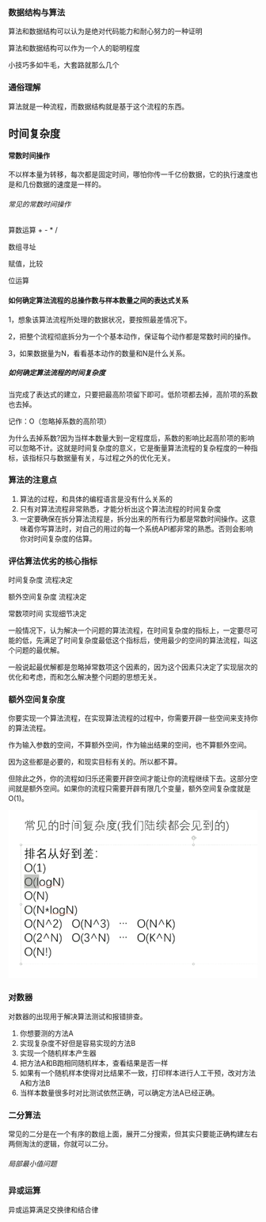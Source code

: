 ### 数据结构与算法

算法和数据结构可以认为是绝对代码能力和耐心努力的一种证明

算法和数据结构可以作为一个人的聪明程度

小技巧多如牛毛，大套路就那么几个

### 通俗理解

算法就是一种流程，而数据结构就是基于这个流程的东西。

## 时间复杂度

#### 常数时间操作

不以样本量为转移，每次都是固定时间，哪怕你传一千亿份数据，它的执行速度也是和几份数据的速度是一样的。

###### 常见的常数时间操作

算数运算 + - * /

数组寻址

赋值，比较

位运算

#### 如何确定算法流程的总操作数与样本数量之间的表达式关系

1，想象该算法流程所处理的数据状况，要按照最差情况下。

2，把整个流程彻底拆分为一个个基本动作，保证每个动作都是常数时间的操作。

3，如果数据量为N，看看基本动作的数量和N是什么关系。

##### 如何确定算法流程的时间复杂度

当完成了表达式的建立，只要把最高阶项留下即可。低阶项都去掉，高阶项的系数也去掉。

记作：O（忽略掉系数的高阶项）

为什么去掉系数?因为当样本数量大到一定程度后，系数的影响比起高阶项的影响可以忽略不计。这就是时间复杂度的意义，它是衡量算法流程的复杂程度的一种指标，该指标只与数据量有关，与过程之外的优化无关。

### 算法的注意点

1. 算法的过程，和具体的编程语言是没有什么关系的
2. 只有对算法流程非常熟悉，才能分析出这个算法流程的时间复杂度
3. 一定要确保在拆分算法流程是，拆分出来的所有行为都是常数时间操作。这意味着你写算法时，对自己的用过的每一个系统API都非常的熟悉。否则会影响你对时间复杂度的估算。

### 评估算法优劣的核心指标

时间复杂度	流程决定

额外空间复杂度	流程决定

常数项时间	实现细节决定

一般情况下，认为解决一个问题的算法流程，在时间复杂度的指标上，一定要尽可能的低，先满足了时间复杂度最低这个指标后，使用最少的空间的算法流程，叫这个问题的最优解。

一般说起最优解都是忽略掉常数项这个因素的，因为这个因素只决定了实现层次的优化和考虑，而和怎么解决整个问题的思想无关。

### 额外空间复杂度

你要实现一个算法流程，在实现算法流程的过程中，你需要开辟一些空间来支持你的算法流程。

作为输入参数的空间，不算额外空间，作为输出结果的空间，也不算额外空间。

因为这些都是必要的，和现实目标有关的。所以都不算。

但除此之外，你的流程如归乐还需要开辟空间才能让你的流程继续下去。这部分空间就是额外空间。如果你的流程只需要开辟有限几个变量，额外空间复杂度就是O(1)。

![1664505839836](image/05.认识算法与数据结构/1664505839836.png)

### 对数器

对数器的出现用于解决算法测试和报错排查。

1. 你想要测的方法A
2. 实现复杂度不好但是容易实现的方法B
3. 实现一个随机样本产生器
4. 把方法A和B跑相同随机样本，查看结果是否一样
5. 如果有一个随机样本使得对比结果不一致，打印样本进行人工干预，改对方法A和方法B
6. 当样本数量很多时对比测试依然正确，可以确定方法A已经正确。

### 二分算法

常见的二分是在一个有序的数组上面，展开二分搜索，但其实只要能正确构建左右两侧淘汰的逻辑，你就可以二分。

###### 局部最小值问题


### 异或运算

异或运算满足交换律和结合律
